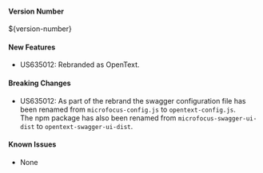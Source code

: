 #### Version Number
${version-number}

#### New Features
- US635012: Rebranded as OpenText.

#### Breaking Changes
- US635012: As part of the rebrand the swagger configuration file has been renamed from `microfocus-config.js` to `opentext-config.js`.  
The npm package has also been renamed from `microfocus-swagger-ui-dist` to `opentext-swagger-ui-dist`.

#### Known Issues
- None
